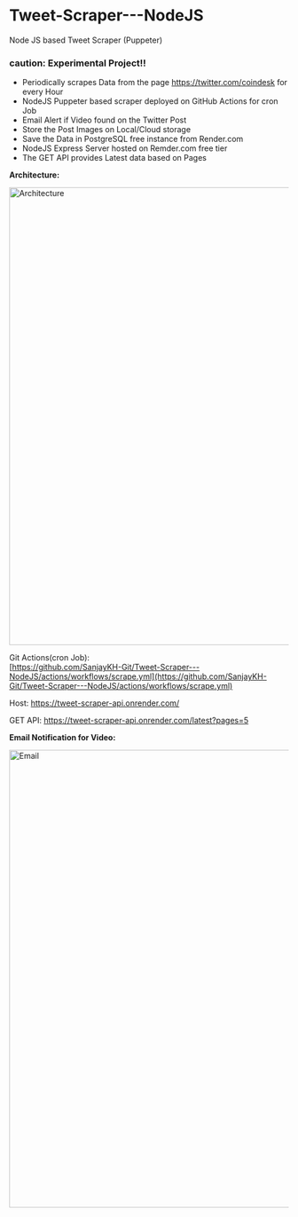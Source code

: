 # Tweet-Scraper---NodeJS
Node JS based Tweet Scraper (Puppeter)
### caution: Experimental Project!!

- Periodically scrapes Data from the page https://twitter.com/coindesk for every Hour
- NodeJS Puppeter based scraper deployed on GitHub Actions for cron Job
- Email Alert if Video found on the Twitter Post
- Store the Post Images on Local/Cloud storage
- Save the Data in PostgreSQL free instance from Render.com
- NodeJS Express Server hosted on Remder.com free tier
- The GET API provides Latest data based on Pages


**Architecture:**

<img width="825" alt="Architecture" src="https://github.com/SanjayKH-Git/Tweet-Scraper---NodeJS/assets/56336350/7b33c12f-2221-4941-9edf-74a99167b344">


Git Actions(cron Job):  
[https://github.com/SanjayKH-Git/Tweet-Scraper---NodeJS/actions/workflows/scrape.yml](https://github.com/SanjayKH-Git/Tweet-Scraper---NodeJS/actions/workflows/scrape.yml)

Host: https://tweet-scraper-api.onrender.com/

GET API: https://tweet-scraper-api.onrender.com/latest?pages=5

**Email Notification for Video:**

<img width="825" alt="Email" src="https://github.com/SanjayKH-Git/Tweet-Scraper---NodeJS/assets/56336350/91d82000-bbdd-4330-a6ed-3b29c815ae03">
